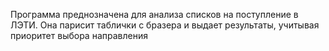 Программа преднозначена для анализа списков на поступление в ЛЭТИ.
Она парисит таблички с бразера и выдает результаты, учитывая приоритет выбора направления
